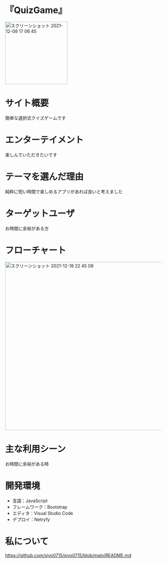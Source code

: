 # 『QuizGame』

<img width="200" alt="スクリーンショット 2021-12-08 17 06 45" src="https://user-images.githubusercontent.com/86521768/145171833-92be3300-b028-4411-8e44-c74dd2f8677e.png">

#  サイト概要

簡単な選択式クイズゲームです

#  エンターテイメント

楽しんでいただきたいです

#  テーマを選んだ理由

純粋に短い時間で楽しめるアプリがあれば良いと考えました

#  ターゲットユーザ

お時間に余裕がある方

#  フローチャート

<img width="539" alt="スクリーンショット 2021-12-18 22 45 08" src="https://user-images.githubusercontent.com/86521768/146643388-f85ba6e3-0b02-444b-ba06-70b1f2010236.png">

#  主な利用シーン

お時間に余裕がある時


#  開発環境
- 言語：JavaScript
- フレームワーク：Bootstrap
- エディタ：Visual Studio Code
- デプロイ：Netryfy

#  私について

https://github.com/siyo0715/siyo0715/blob/main/README.md

